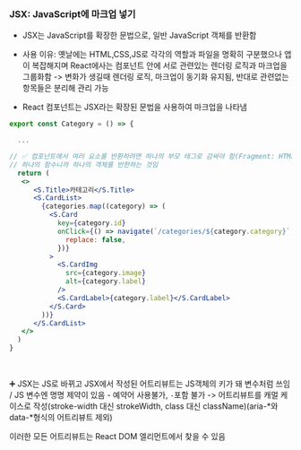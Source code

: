 ### JSX: JavaScript에 마크업 넣기 

- JSX는 JavaScript를 확장한 문법으로, 일반 JavaScript 객체를 반환함

- 사용 이유: 옛날에는 HTML,CSS,JS로 각각의 역할과 파일을 명확히 구분했으나 앱이 복잡해지며 React에사는 컴포넌트 안에 서로 관련있는 렌더링 로직과 마크업을 그룹화함 -> 변화가 생길때 렌더링 로직, 마크업이 동기화 유지됨, 반대로 관련없는 항목들은 분리해 관리 가능

- React 컴포넌트는 JSX라는 확장된 문법을 사용하여 마크업을 나타냄

```jsx
export const Category = () => {

  ...

// ✅ 컴포넌트에서 여러 요소를 반환하려면 하나의 부모 태그로 감싸야 함(Fragment: HTML 트리에 흔적을 남기지 않고 그룹화해줌) 
// 하나의 함수니까 하나의 객체를 반한하는 것임
  return (
   <>
      <S.Title>카테고리</S.Title>
      <S.CardList>
        {categories.map((category) => (
          <S.Card 
            key={category.id} 
            onClick={() => navigate(`/categories/${category.category}`, {
              replace: false,
            })}
          >
            <S.CardImg 
              src={category.image} 
              alt={category.label}
            />
            <S.CardLabel>{category.label}</S.CardLabel>
          </S.Card>
        ))}
      </S.CardList>
   </>
  )
}
```

<br/>

➕ JSX는 JS로 바뀌고 JSX에서 작성된 어트리뷰트는 JS객체의 키가 돼 변수처럼 쓰임 / JS 변수엔 명명 제약이 있음 - 예약어 사용불가, `-`포함 불가
-> 어트리뷰트를 캐멀 케이스로 작성(stroke-width 대신 strokeWidth, class 대신 className)(aria-*와 data-*형식의 어트리뷰트 제외)

이러한 모든 어트리뷰트는 React DOM 엘리먼트에서 찾을 수 있음


